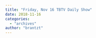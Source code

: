 ```yaml
---
title: "Friday, Nov 16 TBTV Daily Show"
date: 2018-11-16
categories: 
  - "archives"
author: "brantzt"
---
```



